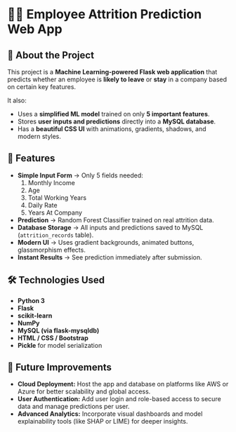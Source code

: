 # 🧑‍💼 Employee Attrition Prediction Web App

## 📌 About the Project
This project is a **Machine Learning-powered Flask web application** that predicts whether an employee is **likely to leave** or **stay** in a company based on certain key features.

It also:
- Uses a **simplified ML model** trained on only **5 important features**.
- Stores **user inputs and predictions** directly into a **MySQL database**.
- Has a **beautiful CSS UI** with animations, gradients, shadows, and modern styles.
  

## 🚀 Features
- **Simple Input Form** → Only 5 fields needed:
  1. Monthly Income  
  2. Age  
  3. Total Working Years  
  4. Daily Rate  
  5. Years At Company
- **Prediction** → Random Forest Classifier trained on real attrition data.
- **Database Storage** → All inputs and predictions saved to MySQL (`attrition_records` table).
- **Modern UI** → Uses gradient backgrounds, animated buttons, glassmorphism effects.
- **Instant Results** → See prediction immediately after submission.


## 🛠️ Technologies Used
- **Python 3**
- **Flask**
- **scikit-learn**
- **NumPy**
- **MySQL (via flask-mysqldb)**
- **HTML / CSS / Bootstrap**
- **Pickle** for model serialization


## 🚀 Future Improvements

- **Cloud Deployment:** Host the app and database on platforms like AWS or Azure for better scalability and global access.
- **User Authentication:** Add user login and role-based access to secure data and manage predictions per user.
- **Advanced Analytics:** Incorporate visual dashboards and model explainability tools (like SHAP or LIME) for deeper insights.
